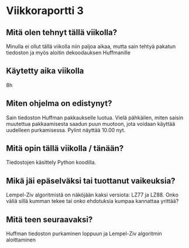 # Viikkoraportti 3

## Mitä olen tehnyt tällä viikolla?
Minulla ei ollut tällä viikolla niin paljoa aikaa, mutta
sain tehtyä pakatun tiedoston ja myös aloitin dekoodauksen Huffmanille

## Käytetty aika viikolla
8h

## Miten ohjelma on edistynyt?
Sain tiedoston Huffman pakkaukselle luotua. Vielä pähkäilen, miten saisin muutettua pakkaamisesta saadun puun muotoon,
jota voidaan käyttää uudelleen purkamisessa. Pylint näyttää 10.00 nyt.

## Mitä opin tällä viikolla / tänään?
Tiedostojen käsittely Python koodilla.

## Mikä jäi epäselväksi tai tuottanut vaikeuksia?
Lempel-Ziv algoritmistä on näköjään kaksi versiota: LZ77 ja LZ88. Onko väliä sillä kumman tekee tai onko ehdotuksia kumpaa kannattaa yrittää?

## Mitä teen seuraavaksi?
Huffman tiedoston purkaminen loppuun ja Lempel-Ziv algoritmin aloittaminen

